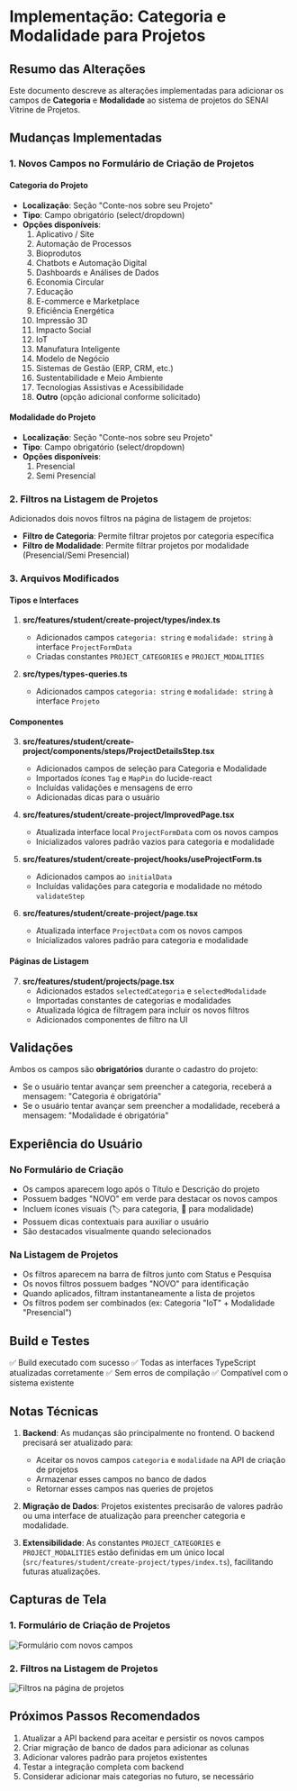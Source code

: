 # Implementação: Categoria e Modalidade para Projetos

## Resumo das Alterações

Este documento descreve as alterações implementadas para adicionar os campos de **Categoria** e **Modalidade** ao sistema de projetos do SENAI Vitrine de Projetos.

## Mudanças Implementadas

### 1. Novos Campos no Formulário de Criação de Projetos

#### Categoria do Projeto
- **Localização**: Seção "Conte-nos sobre seu Projeto"
- **Tipo**: Campo obrigatório (select/dropdown)
- **Opções disponíveis**:
  1. Aplicativo / Site
  2. Automação de Processos
  3. Bioprodutos
  4. Chatbots e Automação Digital
  5. Dashboards e Análises de Dados
  6. Economia Circular
  7. Educação
  8. E-commerce e Marketplace
  9. Eficiência Energética
  10. Impressão 3D
  11. Impacto Social
  12. IoT
  13. Manufatura Inteligente
  14. Modelo de Negócio
  15. Sistemas de Gestão (ERP, CRM, etc.)
  16. Sustentabilidade e Meio Ambiente
  17. Tecnologias Assistivas e Acessibilidade
  18. **Outro** (opção adicional conforme solicitado)

#### Modalidade do Projeto
- **Localização**: Seção "Conte-nos sobre seu Projeto"
- **Tipo**: Campo obrigatório (select/dropdown)
- **Opções disponíveis**:
  1. Presencial
  2. Semi Presencial

### 2. Filtros na Listagem de Projetos

Adicionados dois novos filtros na página de listagem de projetos:
- **Filtro de Categoria**: Permite filtrar projetos por categoria específica
- **Filtro de Modalidade**: Permite filtrar projetos por modalidade (Presencial/Semi Presencial)

### 3. Arquivos Modificados

#### Tipos e Interfaces
1. **src/features/student/create-project/types/index.ts**
   - Adicionados campos `categoria: string` e `modalidade: string` à interface `ProjectFormData`
   - Criadas constantes `PROJECT_CATEGORIES` e `PROJECT_MODALITIES`

2. **src/types/types-queries.ts**
   - Adicionados campos `categoria: string` e `modalidade: string` à interface `Projeto`

#### Componentes
3. **src/features/student/create-project/components/steps/ProjectDetailsStep.tsx**
   - Adicionados campos de seleção para Categoria e Modalidade
   - Importados ícones `Tag` e `MapPin` do lucide-react
   - Incluídas validações e mensagens de erro
   - Adicionadas dicas para o usuário

4. **src/features/student/create-project/ImprovedPage.tsx**
   - Atualizada interface local `ProjectFormData` com os novos campos
   - Inicializados valores padrão vazios para categoria e modalidade

5. **src/features/student/create-project/hooks/useProjectForm.ts**
   - Adicionados campos ao `initialData`
   - Incluídas validações para categoria e modalidade no método `validateStep`

6. **src/features/student/create-project/page.tsx**
   - Atualizada interface `ProjectData` com os novos campos
   - Inicializados valores padrão para categoria e modalidade

#### Páginas de Listagem
7. **src/features/student/projects/page.tsx**
   - Adicionados estados `selectedCategoria` e `selectedModalidade`
   - Importadas constantes de categorias e modalidades
   - Atualizada lógica de filtragem para incluir os novos filtros
   - Adicionados componentes de filtro na UI

## Validações

Ambos os campos são **obrigatórios** durante o cadastro do projeto:
- Se o usuário tentar avançar sem preencher a categoria, receberá a mensagem: "Categoria é obrigatória"
- Se o usuário tentar avançar sem preencher a modalidade, receberá a mensagem: "Modalidade é obrigatória"

## Experiência do Usuário

### No Formulário de Criação
- Os campos aparecem logo após o Título e Descrição do projeto
- Possuem badges "NOVO" em verde para destacar os novos campos
- Incluem ícones visuais (🏷️ para categoria, 📍 para modalidade)
- Possuem dicas contextuais para auxiliar o usuário
- São destacados visualmente quando selecionados

### Na Listagem de Projetos
- Os filtros aparecem na barra de filtros junto com Status e Pesquisa
- Os novos filtros possuem badges "NOVO" para identificação
- Quando aplicados, filtram instantaneamente a lista de projetos
- Os filtros podem ser combinados (ex: Categoria "IoT" + Modalidade "Presencial")

## Build e Testes

✅ Build executado com sucesso
✅ Todas as interfaces TypeScript atualizadas corretamente
✅ Sem erros de compilação
✅ Compatível com o sistema existente

## Notas Técnicas

1. **Backend**: As mudanças são principalmente no frontend. O backend precisará ser atualizado para:
   - Aceitar os novos campos `categoria` e `modalidade` na API de criação de projetos
   - Armazenar esses campos no banco de dados
   - Retornar esses campos nas queries de projetos

2. **Migração de Dados**: Projetos existentes precisarão de valores padrão ou uma interface de atualização para preencher categoria e modalidade.

3. **Extensibilidade**: As constantes `PROJECT_CATEGORIES` e `PROJECT_MODALITIES` estão definidas em um único local (`src/features/student/create-project/types/index.ts`), facilitando futuras atualizações.

## Capturas de Tela

### 1. Formulário de Criação de Projetos
![Formulário com novos campos](https://github.com/user-attachments/assets/cc8588e5-853f-4601-b3a7-d642daa543a5)

### 2. Filtros na Listagem de Projetos
![Filtros na página de projetos](https://github.com/user-attachments/assets/99f20617-0915-4e9a-a4c2-41e6967cd3b3)

## Próximos Passos Recomendados

1. Atualizar a API backend para aceitar e persistir os novos campos
2. Criar migração de banco de dados para adicionar as colunas
3. Adicionar valores padrão para projetos existentes
4. Testar a integração completa com backend
5. Considerar adicionar mais categorias no futuro, se necessário
